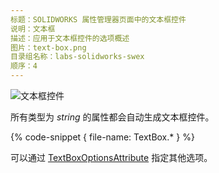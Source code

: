 ```yaml
---
标题：SOLIDWORKS 属性管理器页面中的文本框控件
说明：文本框
描述：应用于文本框控件的选项概述
图片：text-box.png
目录组名称：labs-solidworks-swex
顺序：4
---
```

![文本框控件](text-box.png)

所有类型为 *string* 的属性都会自动生成文本框控件。

{% code-snippet { file-name: TextBox.* } %}

可以通过 [TextBoxOptionsAttribute](https://docs.codestack.net/swex/pmpage/html/T_CodeStack_SwEx_PMPage_Attributes_TextBoxOptionsAttribute.htm) 指定其他选项。